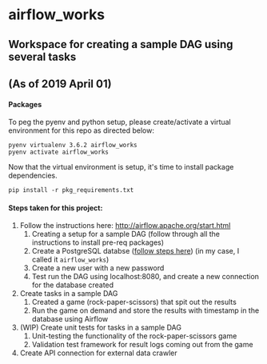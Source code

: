 # airflow_works

## Workspace for creating a sample DAG using several tasks
## (As of 2019 April 01)

#### Packages

To peg the pyenv and python setup, please create/activate a virtual environment for this repo as directed below:
```
pyenv virtualenv 3.6.2 airflow_works
pyenv activate airflow_works
```
Now that the virtual environment is setup, it's time to install package dependencies.
```
pip install -r pkg_requirements.txt
```

#### Steps taken for this project: 

1. Follow the instructions here: http://airflow.apache.org/start.html
    1. Creating a setup for a sample DAG (follow through all the instructions to install pre-req packages)
    2. Create a PostgreSQL databse ([follow steps here](https://www.codementor.io/engineerapart/getting-started-with-postgresql-on-mac-osx-are8jcopb)) (in my case, I called it `airflow_works`)
    3. Create a new user with a new password
    4. Test run the DAG using localhost:8080, and create a new connection for the database created
2. Create tasks in a sample DAG
    1. Created a game (rock-paper-scissors) that spit out the results
    2. Run the game on demand and store the results with timestamp in the database using Airflow
3. (WIP) Create unit tests for tasks in a sample DAG
    1. Unit-testing the functionality of the rock-paper-scissors game
    2. Validation test framework for result logs coming out from the game
4. Create API connection for external data crawler


